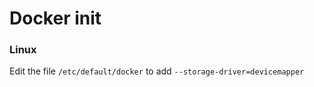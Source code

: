 # Docker init

### Linux 

Edit the file `/etc/default/docker` to add `--storage-driver=devicemapper`
